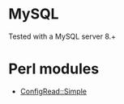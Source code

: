 # MySQL

Tested with a MySQL server 8.+

# Perl modules

+ [ConfigRead::Simple](https://metacpan.org/pod/ConfigReader::Simple)
